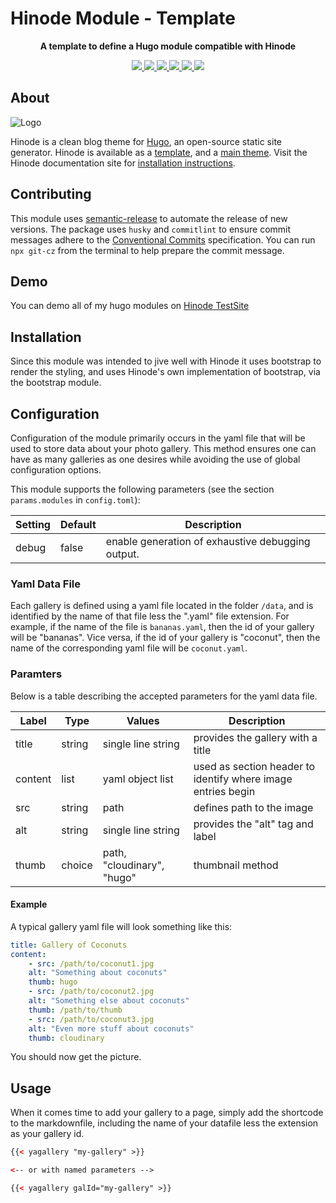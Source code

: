 # Hinode Module - Template

<!-- Tagline -->
<p align="center">
    <b>A template to define a Hugo module compatible with Hinode</b>
    <br />
</p>

<!-- Badges -->
<p align="center">
    <a href="https://gohugo.io" alt="Hugo website">
        <img src="https://img.shields.io/badge/generator-hugo-brightgreen">
    </a>
    <a href="https://gethinode.com" alt="Hinode theme">
        <img src="https://img.shields.io/badge/theme-hinode-blue">
    </a>
    <a href="https://github.com/gethinode/mod-template/commits/main" alt="Last commit">
        <img src="https://img.shields.io/github/last-commit/gethinode/mod-template.svg">
    </a>
    <a href="https://github.com/gethinode/mod-template/issues" alt="Issues">
        <img src="https://img.shields.io/github/issues/gethinode/mod-template.svg">
    </a>
    <a href="https://github.com/gethinode/mod-template/pulls" alt="Pulls">
        <img src="https://img.shields.io/github/issues-pr-raw/gethinode/mod-template.svg">
    </a>
    <a href="https://github.com/gethinode/mod-template/blob/main/LICENSE" alt="License">
        <img src="https://img.shields.io/github/license/gethinode/mod-template">
    </a>
</p>

## About

![Logo](https://raw.githubusercontent.com/gethinode/hinode/main/static/img/logo.png)

Hinode is a clean blog theme for [Hugo][hugo], an open-source static site generator. Hinode is available as a [template][repository_template], and a [main theme][repository]. <!-- This repository maintains a Hugo module to add [module][module] to a Hinode site. --> Visit the Hinode documentation site for [installation instructions][hinode_docs].

## Contributing

This module uses [semantic-release][semantic-release] to automate the release of new versions. The package uses `husky` and `commitlint` to ensure commit messages adhere to the [Conventional Commits][conventionalcommits] specification. You can run `npx git-cz` from the terminal to help prepare the commit message.

## Demo

You can demo all of my hugo modules on [Hinode TestSite](https://testhinode.netlify.com)

## Installation

Since this module was intended to jive well with Hinode it uses bootstrap to render the styling, and uses Hinode's own
implementation of bootstrap, via the bootstrap module.

## Configuration

Configuration of the module primarily occurs in the yaml file that will be used to store data about your photo gallery.
This method ensures one can have as many galleries as one desires while avoiding the use of global configuration options.

This module supports the following parameters (see the section `params.modules` in `config.toml`):

| Setting | Default | Description                                       |
|---------|---------|---------------------------------------------------|
| debug   | false   | enable generation of exhaustive debugging output. |

### Yaml Data File

Each gallery is defined using a yaml file located in the folder `/data`, and is identified by the name of that
file less the ".yaml" file extension. For example, if the name of the file is `bananas.yaml`, then the id of your
gallery will be "bananas". Vice versa, if the id of your gallery is "coconut", then the name of the corresponding yaml
file will be `coconut.yaml`.

### Paramters

Below is a table describing the accepted parameters for the yaml data file.

| Label   | Type   | Values                     | Description                                                  |
|---------|--------|----------------------------|--------------------------------------------------------------|
| title   | string | single line string         | provides the gallery with a title                            |
| content | list   | yaml object list           | used as section header to identify where image entries begin |
| src     | string | path                       | defines path to the image                                    |
| alt     | string | single line string         | provides the "alt" tag and label                             |
| thumb   | choice | path, "cloudinary", "hugo" | thumbnail method                                             |

#### Example

A typical gallery yaml file will look something like this:

```yaml
title: Gallery of Coconuts
content:
    - src: /path/to/coconut1.jpg
    alt: "Something about coconuts"
    thumb: hugo
    - src: /path/to/coconut2.jpg
    alt: "Something else about coconuts"
    thumb: /path/to/thumb
    - src: /path/to/coconut3.jpg
    alt: "Even more stuff about coconuts"
    thumb: cloudinary
```

You should now get the picture.

## Usage

When it comes time to add your gallery to a page, simply add the shortcode to the markdownfile, including the name of
your datafile less the extension as your gallery id.

```html
{{< yagallery "my-gallery" >}} 

<-- or with named parameters --> 

{{< yagallery galId="my-gallery" >}}
```

<!-- MARKDOWN LINKS -->

[hugo]: https://gohugo.io
[hinode_docs]: https://gethinode.com

<!-- [module]: https://example.com -->

[repository]: https://github.com/gethinode/hinode.git
[repository_template]: https://github.com/gethinode/template.git
[conventionalcommits]: https://www.conventionalcommits.org
[husky]: https://typicode.github.io/husky/
[semantic-release]: https://semantic-release.gitbook.io/
